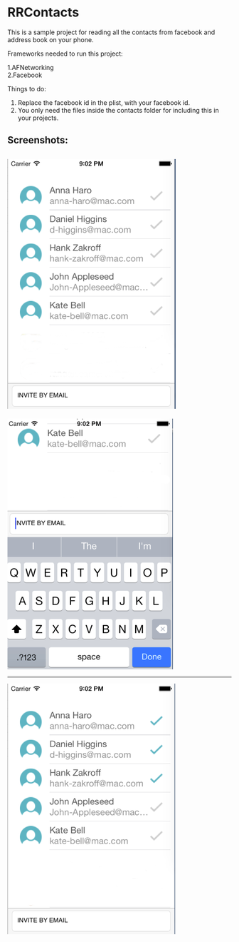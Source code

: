 # RRContacts
This is a sample project for reading all the contacts from facebook and address book on your phone.  


Frameworks needed to run this project:   

1.AFNetworking  
2.Facebook  

Things to do:  

1. Replace the facebook id in the plist, with your facebook id.  
2. You only need the files inside the contacts folder for including this in your projects.  

Screenshots:  
------------------------------------------------------------------------------------------------------------------------

![Alt text](https://github.com/kmdarshan/RRContacts/blob/master/screenshots/screenshot1.png "No contacts are selected") 
------------------------------------------------------------------------------------------------------------------------  

![Alt text](https://github.com/kmdarshan/RRContacts/blob/master/screenshots/screenshot2.png "Selected contacts") 

------------------------------------------------------------------------------------------------------------------------  

![Alt text](https://github.com/kmdarshan/RRContacts/blob/master/screenshots/screenshot3.png "Adding email")


